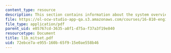 ```yaml
---
content_type: resource
description: This section contains information about the system overview of MITSET.
file: https://ol-ocw-studio-app-qa.s3.amazonaws.com/courses/16-810-engineering-design-and-rapid-prototyping-january-iap-2007/72ebce7ae955160b65f915e0ae558b46_l1b_mitset.pdf
file_type: application/pdf
parent_uid: e05767cd-3635-a8f1-d75a-f37a3f19e840
resourcetype: Document
title: l1b_mitset.pdf
uid: 72ebce7a-e955-160b-65f9-15e0ae558b46
---
```

